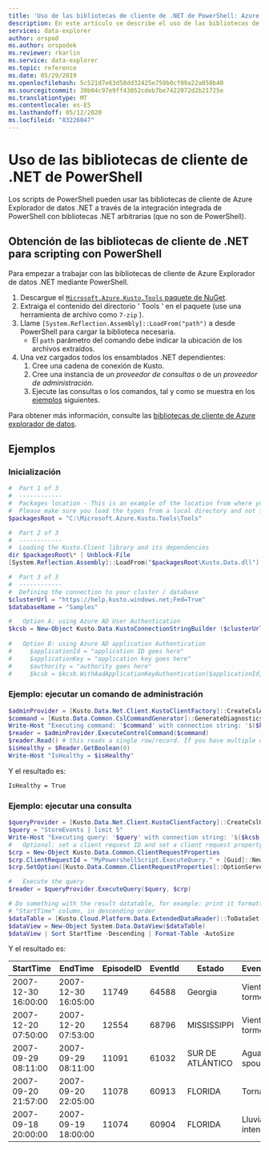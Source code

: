 ```yaml
---
title: 'Uso de las bibliotecas de cliente de .NET de PowerShell: Azure Explorador de datos'
description: En este artículo se describe el uso de las bibliotecas de cliente de .NET de PowerShell en Azure Explorador de datos.
services: data-explorer
author: orspod
ms.author: orspodek
ms.reviewer: rkarlin
ms.service: data-explorer
ms.topic: reference
ms.date: 05/29/2019
ms.openlocfilehash: 5c521d7e63d58dd32425e759b0cf09a22a050b40
ms.sourcegitcommit: 39b04c97e9ff43052cdeb7be7422072d2b21725e
ms.translationtype: MT
ms.contentlocale: es-ES
ms.lasthandoff: 05/12/2020
ms.locfileid: "83226047"
---
```

# <a name="using-the-net-client-libraries-from-powershell"></a>Uso de las bibliotecas de cliente de .NET de PowerShell

Los scripts de PowerShell pueden usar las bibliotecas de cliente de Azure Explorador de datos .NET a través de la integración integrada de PowerShell con bibliotecas .NET arbitrarias (que no son de PowerShell).

## <a name="getting-the-net-client-libraries-for-scripting-with-powershell"></a>Obtención de las bibliotecas de cliente de .NET para scripting con PowerShell

Para empezar a trabajar con las bibliotecas de cliente de Azure Explorador de datos .NET mediante PowerShell.

1. Descargue el [ `Microsoft.Azure.Kusto.Tools` paquete de NuGet](https://www.nuget.org/packages/Microsoft.Azure.Kusto.Tools/).
1. Extraiga el contenido del directorio ' Tools ' en el paquete (use una herramienta de archivo como `7-zip` ).
1. Llame `[System.Reflection.Assembly]::LoadFrom("path")` a desde PowerShell para cargar la biblioteca necesaria. 
    - El `path` parámetro del comando debe indicar la ubicación de los archivos extraídos.
1. Una vez cargados todos los ensamblados .NET dependientes:
   1. Cree una cadena de conexión de Kusto.
   1. Cree una instancia de un *proveedor de consultas* o de un *proveedor de administración*.
   1. Ejecute las consultas o los comandos, tal y como se muestra en los [ejemplos](powershell.md#examples) siguientes.

Para obtener más información, consulte las [bibliotecas de cliente de Azure explorador de datos](../netfx/about-kusto-data.md).

## <a name="examples"></a>Ejemplos

### <a name="initialization"></a>Inicialización

```powershell
#  Part 1 of 3
#  ------------
#  Packages location - This is an example of the location from where you extract the Microsoft.Azure.Kusto.Tools package.
#  Please make sure you load the types from a local directory and not from a remote share.
$packagesRoot = "C:\Microsoft.Azure.Kusto.Tools\Tools"

#  Part 2 of 3
#  ------------
#  Loading the Kusto.Client library and its dependencies
dir $packagesRoot\* | Unblock-File
[System.Reflection.Assembly]::LoadFrom("$packagesRoot\Kusto.Data.dll")

#  Part 3 of 3
#  ------------
#  Defining the connection to your cluster / database
$clusterUrl = "https://help.kusto.windows.net;Fed=True"
$databaseName = "Samples"

#   Option A: using Azure AD User Authentication
$kcsb = New-Object Kusto.Data.KustoConnectionStringBuilder ($clusterUrl, $databaseName)
 
#   Option B: using Azure AD application Authentication
#     $applicationId = "application ID goes here"
#     $applicationKey = "application key goes here"
#     $authority = "authority goes here"
#     $kcsb = $kcsb.WithAadApplicationKeyAuthentication($applicationId, $applicationKey, $authority)
```

### <a name="example-running-an-admin-command"></a>Ejemplo: ejecutar un comando de administración

```powershell
$adminProvider = [Kusto.Data.Net.Client.KustoClientFactory]::CreateCslAdminProvider($kcsb)
$command = [Kusto.Data.Common.CslCommandGenerator]::GenerateDiagnosticsShowCommand()
Write-Host "Executing command: '$command' with connection string: '$($kcsb.ToString())'"
$reader = $adminProvider.ExecuteControlCommand($command)
$reader.Read() # this reads a single row/record. If you have multiple ones returned, you can read in a loop 
$isHealthy = $Reader.GetBoolean(0)
Write-Host "IsHealthy = $isHealthy"
```

Y el resultado es:
```
IsHealthy = True
```

### <a name="example-running-a-query"></a>Ejemplo: ejecutar una consulta

```powershell
$queryProvider = [Kusto.Data.Net.Client.KustoClientFactory]::CreateCslQueryProvider($kcsb)
$query = "StormEvents | limit 5"
Write-Host "Executing query: '$query' with connection string: '$($kcsb.ToString())'"
#   Optional: set a client request ID and set a client request property (e.g. Server Timeout)
$crp = New-Object Kusto.Data.Common.ClientRequestProperties
$crp.ClientRequestId = "MyPowershellScript.ExecuteQuery." + [Guid]::NewGuid().ToString()
$crp.SetOption([Kusto.Data.Common.ClientRequestProperties]::OptionServerTimeout, [TimeSpan]::FromSeconds(30))

#   Execute the query
$reader = $queryProvider.ExecuteQuery($query, $crp)

# Do something with the result datatable, for example: print it formatted as a table, sorted by the 
# "StartTime" column, in descending order
$dataTable = [Kusto.Cloud.Platform.Data.ExtendedDataReader]::ToDataSet($reader).Tables[0]
$dataView = New-Object System.Data.DataView($dataTable)
$dataView | Sort StartTime -Descending | Format-Table -AutoSize
```

Y el resultado es:

|StartTime           |EndTime             |EpisodeID |EventId |Estado          |EventType         |InjuriesDirect |InjuriesIndirect |DeathsDirect |DeathsIndirect
|---------           |-------             |--------- |------- |-----          |---------         |-------------- |---------------- |------------ |--------------
|2007-12-30 16:00:00 |2007-12-30 16:05:00 |    11749 |  64588 |Georgia        |Viento de tormenta |             0 |               0 |           0 |             0
|2007-12-20 07:50:00 |2007-12-20 07:53:00 |    12554 |  68796 |MISSISSIPPI    |Viento de tormenta |             0 |               0 |           0 |             0
|2007-09-29 08:11:00 |2007-09-29 08:11:00 |    11091 |  61032 |SUR DE ATLÁNTICO |Agua spout       |             0 |               0 |           0 |             0
|2007-09-20 21:57:00 |2007-09-20 22:05:00 |    11078 |  60913 |FLORIDA        |Tornado           |             0 |               0 |           0 |             0
|2007-09-18 20:00:00 |2007-09-19 18:00:00 |    11074 |  60904 |FLORIDA        |Lluvia intensa        |             0 |               0 |           0 |             0
